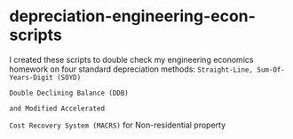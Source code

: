 # depreciation-engineering-econ-scripts
I created these scripts to double check my engineering economics homework on four standard depreciation methods:
`Straight-Line, Sum-Of-Years-Digit (SOYD)`

 `Double Declining Balance (DDB)`
 
 `and Modified Accelerated` 
 
 `Cost Recovery System (MACRS)` for Non-residential property
 
